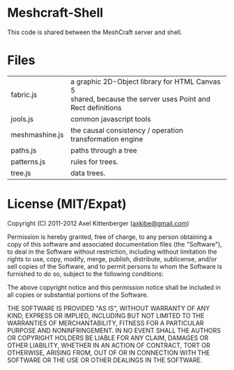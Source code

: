 Meshcraft-Shell
===============
This code is shared between the MeshCraft server and shell.

Files
=====
<table>

 <tr><td>   fabric.js
</td><td>   a graphic 2D-Object library for HTML Canvas 5
     <br/>  shared, because the server uses Point and Rect definitions
</td></tr>
 
 <tr><td>   jools.js
</td><td>   common javascript tools
</td></tr>

 <tr><td>   meshmashine.js
</td><td>   the causal consistency / operation transformation engine
</td></tr>

 <tr><td>   paths.js
</td><td>   paths through a tree
</td></tr>
 
 <tr><td>   patterns.js
</td><td>   rules for trees.
</td></tr>

 <tr><td>   tree.js
</td><td>   data trees.
</td></tr>

</table>

License (MIT/Expat)
===================
Copyright (C) 2011-2012 Axel Kittenberger (axkibe@gmail.com)

Permission is hereby granted, free of charge, to any person obtaining a copy of this software and associated documentation files (the "Software"), to deal in the Software without restriction, including without limitation the rights to use, copy, modify, merge, publish, distribute, sublicense, and/or sell copies of the Software, and to permit persons to whom the Software is furnished to do so, subject to the following conditions:

The above copyright notice and this permission notice shall be included in all copies or substantial portions of the Software.

THE SOFTWARE IS PROVIDED "AS IS", WITHOUT WARRANTY OF ANY KIND, EXPRESS OR IMPLIED, INCLUDING BUT NOT LIMITED TO THE WARRANTIES OF MERCHANTABILITY, FITNESS FOR A PARTICULAR PURPOSE AND NONINFRINGEMENT. IN NO EVENT SHALL THE AUTHORS OR COPYRIGHT HOLDERS BE LIABLE FOR ANY CLAIM, DAMAGES OR OTHER LIABILITY, WHETHER IN AN ACTION OF CONTRACT, TORT OR OTHERWISE, ARISING FROM, OUT OF OR IN CONNECTION WITH THE SOFTWARE OR THE USE OR OTHER DEALINGS IN THE SOFTWARE.


